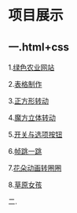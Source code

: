 <h1>项目展示</h1>

<h2>一.html+css</h2>

  <p>1.<a href="http://MyisCZQ.github.io/html+css/农业/noye/index.html">绿色农业网站</a></p>
  2.<a href="http://MyisCZQ.github.io/html+css/biaoge.html">表格制作</a>
  
  3.<a href="http://MyisCZQ.github.io/html+css/1.1.html">正方形转动</a> 
  
  4.<a href="http://MyisCZQ.github.io/html+css/1.0.html">魔方立体转动</a>
  
  5.<a href="http://MyisCZQ.github.io/html+css/5.0.html">开关与选项按钮</a> 
   
  6.<a href="http://MyisCZQ.github.io/html+css/2.0.html">帧跳一跳</a> 
  
  7.<a href="http://MyisCZQ.github.io/html+css/3.0.html">花朵动画转圈圈</a> 
  
  8.<a href="http://MyisCZQ.github.io/html+css/4.0.html">草原女孩</a> 
  
 二.
  
  

